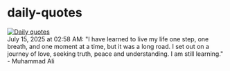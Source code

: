 # daily-quotes
[![Daily quotes](https://github.com/ceepu8/daily-quotes/actions/workflows/daily-quote.yml/badge.svg)](https://github.com/ceepu8/daily-quotes/actions/workflows/daily-quote.yml)<br/>
July 15, 2025 at 02:58 AM: "I have learned to live my life one step, one breath, and one moment at a time, but it was a long road. I set out on a journey of love, seeking truth, peace and understanding. I am still learning." - Muhammad Ali
